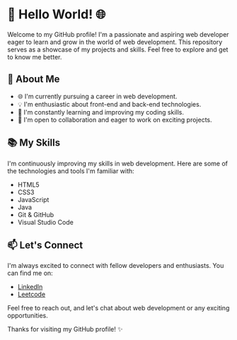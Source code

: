 # 👋 Hello World! 🌐

Welcome to my GitHub profile! I'm a passionate and aspiring web developer eager to learn and grow in the world of web development. This repository serves as a showcase of my projects and skills. Feel free to explore and get to know me better.

## 🚀 About Me

- 🌐 I'm currently pursuing a career in web development.
- 💡 I'm enthusiastic about front-end and back-end technologies.
- 🌱 I'm constantly learning and improving my coding skills.
- 🤝 I'm open to collaboration and eager to work on exciting projects.

## 📚 My Skills

I'm continuously improving my skills in web development. Here are some of the technologies and tools I'm familiar with:

- HTML5
- CSS3
- JavaScript
- Java
- Git & GitHub
- Visual Studio Code

## 📫 Let's Connect

I'm always excited to connect with fellow developers and enthusiasts. You can find me on:

- [LinkedIn](https://www.linkedin.com/in/yamuna-m-193022289/)
- [Leetcode](https://leetcode.com/myamuna1463/)

Feel free to reach out, and let's chat about web development or any exciting opportunities.

Thanks for visiting my GitHub profile! ✨
